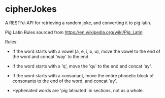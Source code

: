 # cipherJokes
A RESTful API for retrieving a random joke, and converting it to pig latin.


Pig Latin Rules sourced from https://en.wikipedia.org/wiki/Pig_Latin

Rules:
  - If the word starts with a vowel (a, e, i, o, u), move the vowel to the 
    end of the word and concat 'way' to the end.

  - If the word starts with a 'q', move the 'qu' to the end and concat 'ay'.

  - If the word starts with a consonant, move the entire phonetic block of 
    consonants to the end of the word, and concat 'ay'.

  - Hyphenated words are 'pig latinated' in sections, not as a whole.



